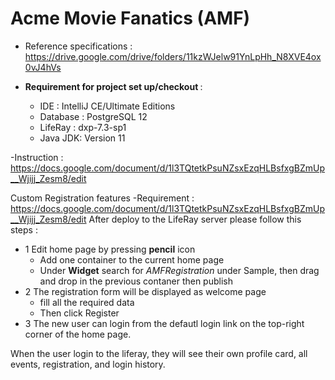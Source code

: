 # Acme Movie Fanatics (AMF)
- Reference specifications : https://drive.google.com/drive/folders/11kzWJelw91YnLpHh_N8XVE4ox0vJ4hVs
- <strong> Requirement for project set up/checkout </strong> :

  - IDE : IntelliJ CE/Ultimate Editions
  - Database : PostgreSQL 12
  - LifeRay : dxp-7.3-sp1
  - Java JDK: Version 11
 
-Instruction : https://docs.google.com/document/d/1l3TQtetkPsuNZsxEzqHLBsfxgBZmUp__Wjijj_Zesm8/edit

Custom Registration features
-Requirement : https://docs.google.com/document/d/1l3TQtetkPsuNZsxEzqHLBsfxgBZmUp__Wjijj_Zesm8/edit
After deploy to the LifeRay server please follow this steps :
  - 1 Edit home page by pressing **pencil** icon
    - Add one container to the current home page
    - Under **Widget** search for _AMFRegistration_ under Sample, then drag and drop in the previous contaner then publish
  - 2 The registration form will be displayed as welcome page
    - fill all the required data
    - Then click Register
  - 3 The new user can login from the defautl login link on the top-right corner of the home page.

When the user login to the liferay, they will see their own profile card, all events, registration, and login history.
